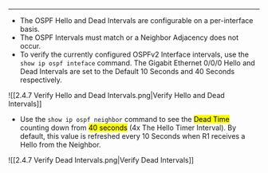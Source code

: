 
---
- The OSPF Hello and Dead Intervals are configurable on a per-interface  basis.
- The OSPF Intervals must match or a Neighbor Adjacency does not occur.
- To verify the currently configured OSPFv2 Interface intervals, use the `show ip ospf inteface` command.
  The Gigabit Ethernet 0/0/0 Hello and Dead Intervals are set to the Default 10 Seconds and 40 Seconds respectively.

![[2.4.7 Verify Hello and Dead Intervals.png|Verify Hello and Dead Intervals]]

- Use the `show ip ospf neighbor` command to see the <mark class="hltr-red">Dead Time</mark> counting down from <mark class="hltr-orange">40 seconds</mark> (4x The Hello Timer Interval).
  By default, this value is refreshed every 10 Seconds when R1 receives a Hello from the Neighbor.

![[2.4.7 Verify Dead Intervals.png|Verify Dead Intervals]]